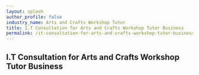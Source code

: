 ```yaml
---
layout: splash 
author_profile: false 
industry_name: Arts and Crafts Workshop Tutor
title: I.T Consultation for Arts and Crafts Workshop Tutor Business
permalink: /it-consultation-for-arts-and-crafts-workshop-tutor-business
---
```


## I.T Consultation for Arts and Crafts Workshop Tutor Business